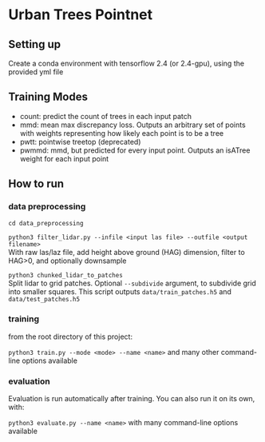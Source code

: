 # Urban Trees Pointnet

## Setting up

Create a conda environment with tensorflow 2.4 (or 2.4-gpu), using the provided
yml file


## Training Modes

* count: predict the count of trees in each input patch
* mmd: mean max discrepancy loss. Outputs an arbitrary set of points with weights representing how likely each point is to be a tree
* pwtt: pointwise treetop (deprecated)
* pwmmd: mmd, but predicted for every input point. Outputs an isATree weight for each input point


## How to run

### data preprocessing

`cd data_preprocessing`

`python3 filter_lidar.py --infile <input las file> --outfile <output filename>`  
With raw las/laz file, add height above ground (HAG) dimension, filter to HAG>0, and optionally downsample

`python3 chunked_lidar_to_patches`  
Split lidar to grid patches. Optional `--subdivide` argument, to subdivide grid into smaller squares.
This script outputs `data/train_patches.h5` and `data/test_patches.h5`

### training

from the root directory of this project:

`python3 train.py --mode <mode> --name <name>` and many other command-line options available


### evaluation

Evaluation is run automatically after training. You can also run it on its own, with:

`python3 evaluate.py --name <name>` with many command-line options available
